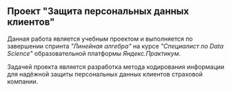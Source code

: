 ## Проект "Защита персональных данных клиентов"
Данная работа является учебным проектом и выполняется по завершении спринта _"Линейная алгебра"_ на курсе _"Специалист по Data Science"_ образовательной платформы _Яндекс.Практикум_.    

Задачей проекта является разработка метода кодирования информации для надёжной защиты персональных данных клиентов страховой компании.
